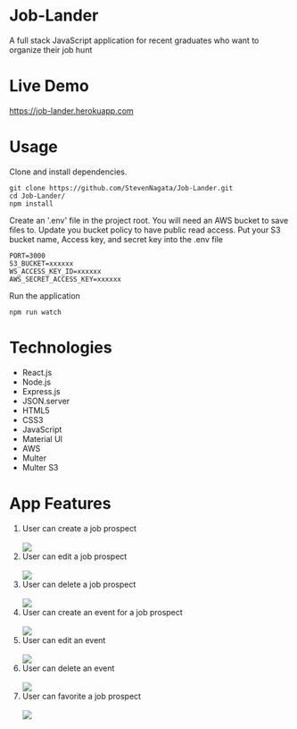 # Job-Lander
A full stack JavaScript application for recent graduates who want to organize their job hunt

# Live Demo
 https://job-lander.herokuapp.com
  
# Usage
Clone and install dependencies.
```
git clone https://github.com/StevenNagata/Job-Lander.git
cd Job-Lander/
npm install
```
Create an '.env' file in the project root.
You will need an AWS bucket to save files to. 
Update you bucket policy to have public read access.
Put your S3 bucket name, Access key, and secret key into the .env file

```
PORT=3000
S3_BUCKET=xxxxxx
WS_ACCESS_KEY_ID=xxxxxx
AWS_SECRET_ACCESS_KEY=xxxxxx
```
Run the application
```
npm run watch
```

# Technologies
<ul>
<li>React.js</li>
<li>Node.js</li>
<li>Express.js</li>
<li>JSON.server</li>
<li>HTML5</li>
<li>CSS3</li>
<li>JavaScript</li>
<li>Material UI</li>
<li>AWS</li>
<li>Multer</li>
<li>Multer S3</li>
  </ul>
 
 # App Features
<ol>
  <li>User can create a job prospect</li>
  <br/>
<img src="https://user-images.githubusercontent.com/42354826/48097053-abb34d00-e1cd-11e8-9239-601f17d22150.gif"/>
  <br/>
  <li>User can edit a job prospect</li>
  <br/>
<img src="https://user-images.githubusercontent.com/42354826/48097032-9dfdc780-e1cd-11e8-8b57-94263112812c.gif"/>
  <br/>
  <li>User can delete a job prospect</li>
  <br/>
<img src="https://user-images.githubusercontent.com/42354826/48097115-cf769300-e1cd-11e8-8c37-786568fd67b8.gif"/>
  <br/>
  <li>User can create an event for a job prospect</li>
  <br/>
<img src="https://user-images.githubusercontent.com/42354826/48097087-bcfc5980-e1cd-11e8-9cdc-a9570756f2d4.gif"/>
  <br/>
  <li>User can edit an event</li>
  <br/>
<img src="https://user-images.githubusercontent.com/42354826/48097139-dac9be80-e1cd-11e8-9a67-eca2a582eeaf.gif"/>
  <br/>
  <li>User can delete an event</li>
  <br/>
<img src="https://user-images.githubusercontent.com/42354826/48097150-e2896300-e1cd-11e8-80af-3e44f0fe11cb.gif"/>
  <br/>
  <li>User can favorite a job prospect</li>
  <br/>
<img src="https://user-images.githubusercontent.com/42354826/48093328-ec0dcd80-e1c3-11e8-9ca1-49e51742b461.gif"/>
</ol>

